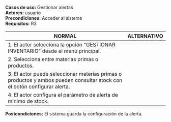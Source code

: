 **Casos de uso:** Gestionar alertas  
**Actores:** usuario  
**Precondiciones:** Acceder al sistema  
**Requisitos:** R3  

| **NORMAL** | **ALTERNATIVO** |
|------------|-----------------|
| 1. El actor selecciona la opción "GESTIONAR INVENTARIO" desde el menú principal. | |
| 2. Selecciona entre materias primas o productos. | |
| 3. El actor puede seleccionar materias primas o productos y ambos pueden consultar stock con el botón configurar alerta. | |
| 4. El actor configura el parámetro de alerta de mínimo de stock. | |

**Postcondiciones:** El sistema guarda la configuración de la alerta.